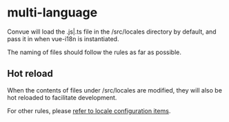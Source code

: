 # multi-language

Convue will load the .js|.ts file in the /src/locales directory by default, and pass it in when vue-i18n is instantiated.

The naming of files should follow the rules as far as possible.

## Hot reload

When the contents of files under /src/locales are modified, they will also be hot reloaded to facilitate development.

For other rules, please [refer to locale configuration items](/convue/config/locale).
